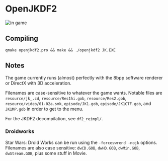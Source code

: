 # OpenJKDF2

![in game](https://i.imgur.com/GH5Hgkx.png)

## Compiling

`qmake openjkdf2.pro && make && ./openjkdf2 JK.EXE`

## Notes

The game currently runs (almost) perfectly with the 8bpp software renderer or DirectX with 3D acceleration.

Filenames are case-sensitive to whatever the game wants. Notable files are `resource/jk_.cd`, `resource/Res1hi.gob`, `resource/Res2.gob`, `resource/video/01-02a.smk`, `episode/JK1.gob`, `episode/JK1CTF.gob`, and `JK1MP.gob` in order to get to the menu.

For the JKDF2 decompilation, see `df2_reimpl/`.

### Droidworks

Star Wars: Droid Works can be run using the `-forceswrend -nojk` options. Filenames are also case sensitive: `dwCD.GOB`, `dwHD.GOB`, `dwMin.GOB`, `dwStream.GOB`, plus some stuff in Movie.
